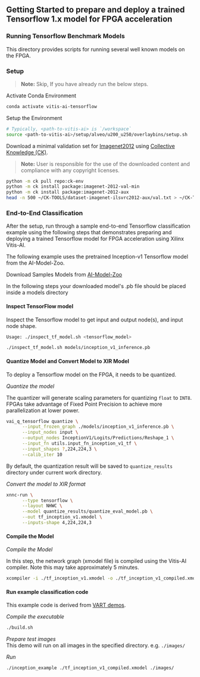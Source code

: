 ## Getting Started to prepare and deploy a trained Tensorflow 1.x model for FPGA acceleration

### Running Tensorflow Benchmark Models
This directory provides scripts for running several well known models on the FPGA.

### Setup
> **Note:** Skip, If you have already run the below steps.

  Activate Conda Environment
  ```sh
  conda activate vitis-ai-tensorflow
  ```

  Setup the Environment

  ```sh
  # Typically, <path-to-vitis-ai> is `/workspace`
  source <path-to-vitis-ai>/setup/alveo/u200_u250/overlaybins/setup.sh
  ```

   Download a minimal validation set for [Imagenet2012](http://www.image-net.org/challenges/LSVRC/2012) using [Collective Knowledge (CK)](https://github.com/ctuning).
   > **Note:** User is responsible for the use of the downloaded content and compliance with any copyright licenses.

   ```sh
   python -m ck pull repo:ck-env
   python -m ck install package:imagenet-2012-val-min
   python -m ck install package:imagenet-2012-aux
   head -n 500 ~/CK-TOOLS/dataset-imagenet-ilsvrc2012-aux/val.txt > ~/CK-TOOLS/dataset-imagenet-ilsvrc2012-val-min/val.txt
   ```


### End-to-End Classification

  After the setup, run through a sample end-to-end Tensorflow classification example using the following steps that demonstrates preparing and deploying a trained Tensorflow model for FPGA acceleration using Xilinx Vitis-AI.

  The following example uses the pretrained Inception-v1 Tensorflow model from the AI-Model-Zoo.

   Download Samples Models from [AI-Model-Zoo](../../../models/AI-Model-Zoo)

   In the following steps your downloaded model's .pb file should be placed inside a models directory

#### Inspect TensorFlow model

   Inspect the Tensorflow model to get input and output node(s), and input node shape.
   ```sh
   Usage: ./inspect_tf_model.sh <tensorflow_model>
   ```

   ```sh
   ./inspect_tf_model.sh models/inception_v1_inference.pb
   ```

#### Quantize Model and Convert Model to XIR Model

  To deploy a Tensorflow model on the FPGA, it needs to be quantized.

  *Quantize the model*

  The quantizer will generate scaling parameters for quantizing `float` to `INT8`. FPGAs take advantage of Fixed Point Precision to achieve more parallelization at lower power.

  ```sh
  vai_q_tensorflow quantize \
        --input_frozen_graph ./models/inception_v1_inference.pb \
        --input_nodes input \
        --output_nodes InceptionV1/Logits/Predictions/Reshape_1 \
        --input_fn utils.input_fn_inception_v1_tf \
        --input_shapes ?,224,224,3 \
        --calib_iter 10
  ```
  By default, the quantization result will be saved to `quantize_results` directory under current work directory.

  *Convert the model to XIR format*
  ```sh
  xnnc-run \
        --type tensorflow \
        --layout NHWC \
        --model quantize_results/quantize_eval_model.pb \
        --out tf_inception_v1.xmodel \
        --inputs-shape 4,224,224,3
  ```

#### Compile the Model


  *Compile the Model*

  In this step, the network graph (xmodel file) is compiled using the Vitis-AI compiler.  Note this may take approximately 5 minutes.

  ```sh
  xcompiler -i ./tf_inception_v1.xmodel -o ./tf_inception_v1_compiled.xmodel -t DPUCADF8H 
  ```

#### Run example classification code

  This example code is derived from [VART demos](../../demo/VART).

  *Compile the executable*
  ```sh
  ./build.sh
  ```
  
  *Prepare test images*  
  This demo will run on all images in the specified directory. e.g. `./images/`

  *Run*
  ```sh
  ./inception_example ./tf_inception_v1_compiled.xmodel ./images/
  ```
